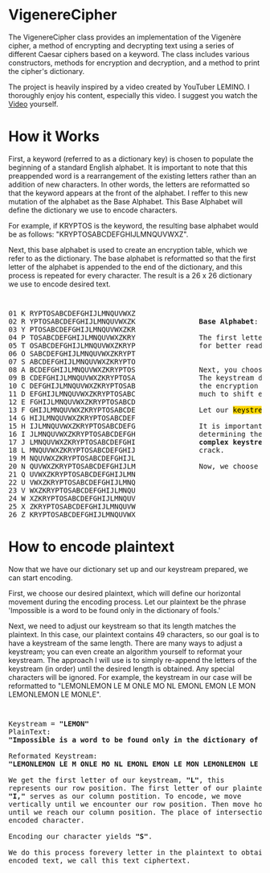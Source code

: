 # VigenereCipher
The VigenereCipher class provides an implementation of the Vigenère cipher, a method of encrypting and decrypting text using a series of different Caesar ciphers based on a keyword. The class includes various constructors, methods for encryption and decryption, and a method to print the cipher's dictionary.

The project is heavily inspired by a video created by YouTuber LEMINO. I thoroughly enjoy his content, especially this video. I suggest you watch the [Video](https://youtu.be/jVpsLMCIB0Y?si=haevvMONuUgkI6_0) yourself. 

# How it Works
First, a keyword (referred to as a dictionary key) is chosen to populate the beginning of a standard English alphabet. It is important to note that this preappended word is a rearrangement of the existing letters rather than an addition of new characters. In other words, the letters are reformatted so that the keyword appears at the front of the alphabet. I reffer to this new mutation of the alphabet as the Base Alphabet. This Base Alphabet will define the dictionary we use to encode characters. 

For example, if KRYPTOS is the keyword, the resulting base alphabet would be as follows: "KRYPTOSABCDEFGHIJLMNQUVWXZ". 

Next, this base alphabet is used to create an encryption table, which we refer to as the dictionary. The base alphabet is reformatted so that the first letter of the alphabet is appended to the end of the dictionary, and this process is repeated for every character. The result is a 26 x 26 dictionary we use to encode desired text. 

<p style="font-size: smaller; white-space: pre; margin-left: 80px;">
<pre>
01 K RYPTOSABCDEFGHIJLMNQUVWXZ
02 R YPTOSABCDEFGHIJLMNQUVWXZK               <strong>Base Alphabet</strong>: [KRYPTOSABCDEFGHIJLMNQUVWXZ]
03 Y PTOSABCDEFGHIJLMNQUVWXZKR
04 P TOSABCDEFGHIJLMNQUVWXZKRY               The first letter of every alphabet was isolated and numbers were added   
05 T OSABCDEFGHIJLMNQUVWXZKRYP               for better readability. 
06 O SABCDEFGHIJLMNQUVWXZKRYPT           
07 S ABCDEFGHIJLMNQUVWXZKRYPTO
08 A BCDEFGHIJLMNQUVWXZKRYPTOS               Next, you choose a phrase or keyword; this will function as the keystream.  
09 B CDEFGHIJLMNQUVWXZKRYPTOSA               The keystream defines the index in the vertical direction and is crucial in
10 C DEFGHIJLMNQUVWXZKRYPTOSAB               the encryption process. Think of the keystream as the key that defines how 
11 D EFGHIJLMNQUVWXZKRYPTOSABC               much to shift every letter of the desired plaintext.
12 E FGHIJLMNQUVWXZKRYPTOSABCD
13 F GHIJLMNQUVWXZKRYPTOSABCDE               Let our <mark style="background-color: gold;">keystream</mark> be <strong>LEMON</strong>. 
14 G HIJLMNQUVWXZKRYPTOSABCDEF               
15 H IJLMNQUVWXZKRYPTOSABCDEFG               It is important to recognize that the keystream plays a significant role in 
16 I JLMNQUVWXZKRYPTOSABCDEFGH               determining the quality of the encryption. In other words, <strong>longer and more</strong> 
17 J LMNQUVWXZKRYPTOSABCDEFGHI               <strong>complex keystreams enhance the encryption</strong> and make it more difficult to 
18 L MNQUVWXZKRYPTOSABCDEFGHIJ               crack.
19 M NQUVWXZKRYPTOSABCDEFGHIJL
20 N QUVWXZKRYPTOSABCDEFGHIJLM               Now, we choose plaintext we want to encrypt.
21 Q UVWXZKRYPTOSABCDEFGHIJLMN
22 U VWXZKRYPTOSABCDEFGHIJLMNQ
23 V WXZKRYPTOSABCDEFGHIJLMNQU
24 W XZKRYPTOSABCDEFGHIJLMNQUV
25 X ZKRYPTOSABCDEFGHIJLMNQUVW
26 Z KRYPTOSABCDEFGHIJLMNQUVWX
</pre>
</p>

# How to encode plaintext
Now that we have our dictionary set up and our keystream prepared, we can start encoding. 

First, we choose our desired plaintext, which will define our horizontal movement during the encoding process. Let our plaintext be the phrase 'Impossible is a word to be found only in the dictionary of fools.' 

Next, we need to adjust our keystream so that its length matches the plaintext. In this case, our plaintext contains 49 characters, so our goal is to have a keystream of the same length. There are many ways to adjust a keystream; you can even create an algorithm yourself to reformat your keystream. The approach I will use is to simply re-append the letters of the keystream (in order) until the desired length is obtained. Any special characters will be ignored. For example, the keystream in our case will be reformatted to "LEMONLEMON LE M ONLE MO NL EMONL EMON LE MON LEMONLEMON LE MONLE". 



<p style="font-size: smaller; white-space: pre; margin-left: 80px;">
<pre>
Keystream = <strong>"LEMON"</strong>                                                                01 K RYPTOSABCDEFGH<mark style="background-color: red;">I</mark>JLMNQUVWXZ
PlainText:                                                                         02 R YPTOSABCDEFGHI<mark style="background-color: red;">J</mark>LMNQUVWXZK
<strong>"Impossible is a word to be found only in the dictionary of fools"</strong>                 03 Y PTOSABCDEFGHIJ<mark style="background-color: red;">L</mark>MNQUVWXZKR
                                                                                   04 P TOSABCDEFGHIJL<mark style="background-color: red;">M</mark>NQUVWXZKRY                  
Reformated Keystream:                                                              05 T OSABCDEFGHIJLM<mark style="background-color: red;">N</mark>QUVWXZKRYP                
<strong>"LEMONLEMON LE M ONLE MO NL EMONL EMON LE MON LEMONLEMON LE MONLE"</strong>                 06 O SABCDEFGHIJLMN<mark style="background-color: red;">Q</mark>UVWXZKRYPT           
                                                                                   07 S ABCDEFGHIJLMNQ<mark style="background-color: red;">U</mark>VWXZKRYPTO
We get the first letter of our keystream, <strong>"L"</strong>, this                                08 A BCDEFGHIJLMNQU<mark style="background-color: red;">V</mark>WXZKRYPTOS                 
represents our row position. The first letter of our plaintext,                    09 B CDEFGHIJLMNQUV<mark style="background-color: red;">W</mark>XZKRYPTOSA               
<strong>"I,"</strong> serves as our column postition. To encode, we move                            10 C DEFGHIJLMNQUVW<mark style="background-color: red;">X</mark>ZKRYPTOSAB               
vertically until we encounter our row position. Then move horizontally             11 D EFGHIJLMNQUVWX<mark style="background-color: red;">Z</mark>KRYPTOSABC               
until we reach our column position. The place of intersection is the               12 E FGHIJLMNQUVWXZ<mark style="background-color: red;">K</mark>RYPTOSABCD
encoded character.                                                                 13 F GHIJLMNQUVWXZK<mark style="background-color: red;">R</mark>YPTOSABCDE                
                                                                                   14 G HIJLMNQUVWXZKR<mark style="background-color: red;">Y</mark>PTOSABCDEF               
Encoding our character yields <strong>"S"</strong>.                                                15 H IJLMNQUVWXZKRY<mark style="background-color: red;">P</mark>TOSABCDEFG                
                                                                                   16 I JLMNQUVWXZKRYP<mark style="background-color: red;">T</mark>OSABCDEFGH                
We do this process forevery letter in the plaintext to obtain our                  17 J LMNQUVWXZKRYPT<mark style="background-color: red;">O</mark>SABCDEFGHI                
encoded text, we call this text ciphertext.                     <mark style="background-color: red;">18 L MNQUVWXZKRYPTOS</mark>ABCDEFGHIJ               
                                                                                   19 M NQUVWXZKRYPTOSABCDEFGHIJL
                                                                                   20 N QUVWXZKRYPTOSABCDEFGHIJLM               
                                                                                   21 Q UVWXZKRYPTOSABCDEFGHIJLMN
                                                                                   22 U VWXZKRYPTOSABCDEFGHIJLMNQ
                                                                                   23 V WXZKRYPTOSABCDEFGHIJLMNQU
                                                                                   24 W XZKRYPTOSABCDEFGHIJLMNQUV
                                                                                   25 X ZKRYPTOSABCDEFGHIJLMNQUVW
                                                                                   26 Z KRYPTOSABCDEFGHIJLMNQUVWX
</pre>
</p>




                                                                          
                                                                        




            
